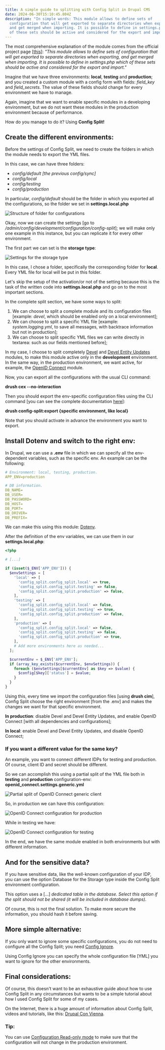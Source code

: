 ```yaml
---
title: A simple guide to splitting with Config Split in Drupal CMS
date: 2024-06-30T15:10:45.804Z
description: "In simple words: This module allows to define sets of
  configuration that will get exported to separate directories when exporting,
  and get merged when importing. It is possible to define in settings.php which
  of these sets should be active and considered for the export and import."
---
```

The most comprehensive explanation of the module comes from the official project page [[this](https://www.drupal.org/project/config_split)]: *"This module allows to define sets of configuration that will get exported to separate directories when exporting, and get merged when importing. It is possible to define in settings.php which of these sets should be active and considered for the export and import."*

Imagine that we have three environments: **local**, **testing** and **production**; and you created a custom module with a config form with fields: *field_key* and *field_secrets*. The value of these fields should change for every environment we have to manage.

Again, imagine that we want to enable specific modules in a developing environment, but we do not want these modules in the production environment because of performance.

How do you manage to do it? Using **Config Split!**

## Create the different environments:

Before the settings of Config Split, we need to create the folders in which the module needs to export the YML files.

In this case, we can have three folders:

* *config/default \[the previous config/sync]*
* *config/local*
* *config/testing*
* *config/production*

In particular, *config/default* should be the folder in which you exported all the configurations, so the folder we set in **settings.local.php**

![Structure of folder for configurations](folder_sync.png "Structure of folder for configurations")

Okay, now we can create the settings [go to */admin/config/development/configuration/config-split*]; we will make only one example in this instance, but you can replicate it for every other environment.

The first part we can set is the **storage type**:

![Settings for the storage type](configutations_settings.png "Settings for the storage type")

In this case, I chose a folder, specifically the corresponding folder for **local**. Every YML file for local will be put in this folder.

Let's skip the setup of the activation/or not of the setting because this is the task of the written code into **settings.local.php** and go on to the most important sections.

In the complete split section, we have some ways to split:

1. We can choose to split a complete module and its configuration files [example: *devel*, which should be enabled only on a local environment];
2. We can choose to split a specific YML file [example: *system.logging.yml*, to save all messages, with backtrace information but not in production];
3. We can choose to split specific YML files we can write directly in textarea: such as our fields mentioned before];

In my case, I choose to split completely [Devel](https://www.drupal.org/project/devel) and [Devel Entity Updates](https://www.drupal.org/project/devel_entity_updates) modules, to make this module active only in the **development** environment. In the same way, in the production environment, we want active, for example, the [OpenID Connect](https://www.drupal.org/project/openid_connect) module.

Now, you can export all the configurations with the usual CLI command:

**drush cex --no-interaction**

Then you should export the env-specific configuration files using the CLI command [you can see the complete documentation [here](https://www.drupal.org/docs/8/modules/configuration-split)]:

**drush config-split:export {specific environment, like local}**

Note that you should activate in advance the environment you want to export.

## Install Dotenv and switch to the right env:

In Drupal, we can use a **.env** file in which we can specify all the env-dependent variables, such as the specific env. An example can be the following: 

```yaml
# Environment: local, testing, production.
APP_ENV=production

# DB information.
DB_NAME=
DB_USER=
DB_PASSWORD=
DB_HOST=
DB_PORT=
DB_DRIVER=
DB_PREFIX=
```

We can make this using this module: [Dotenv](https://www.drupal.org/project/dotenv).

After the definition of the env variables, we can use them in our **settings.local.php**:

```php
<?php

# [...]

if (isset($_ENV['APP_ENV'])) {
  $envSettings = [
    'local' => [
      'config_split.config_split.local' => true,
      'config_split.config_split.testing' => false,
      'config_split.config_split.production' => false,
    ],
    'testing' => [
      'config_split.config_split.local' => false,
      'config_split.config_split.testing' => true,
      'config_split.config_split.production' => false,
    ],
    'production' => [
      'config_split.config_split.local' => false,
      'config_split.config_split.testing' => false,
      'config_split.config_split.production' => true,
    ],
    # Add more environments here as needed...
  ];

  $currentEnv = $_ENV['APP_ENV'];
  if (array_key_exists($currentEnv, $envSettings)) {
    foreach ($envSettings[$currentEnv] as $key => $value) {
      $config[$key]['status'] = $value;
    }
  }
}
```

Using this, every time we import the configuration files [using **drush cim**], Config Split choose the right environment \[from the .env] and makes the changes we want for that specific environment. 

**In production**: disable Devel and Devel Entity Updates, and enable OpenID Connect \[with all dependencies and configurations];

**In local**: enable Devel and Devel Entity Updates, and disable OpenID Connect;

### If you want a different value for the same key?

An example, you want to connect different IDPs for testing and production. Of course, client ID and secret should be different.

So we can accomplish this using a partial split of the YML file both in **testing** and **production** configuration-env: **openid_connect.settings.generic.yml**

![Partial split of OpenID Connect generic client](partial_split-generic.png "Partial split of OpenID Connect generic client")

So, in production we can have this configuration:

![OpenID Connect configuration for production](generic_production.png "OpenID Connect configuration for production")

While in testing we have:

![OpenID Connect configuration for testing](generic_testing.png "OpenID Connect configuration for testing")

In the end, we have the same module enabled in both environments but with different information.

## And for the sensitive data?

If you have sensitive data, like the well-known configuration of your IDP, you can use the option Database for the Storage type inside the Config Split environment configuration.

This option uses a \[...] *dedicated table in the database. Select this option if the split should not be shared (it will be included in database dumps).*

Of course, this is not the final solution. To make more secure the information, you should hash it before saving.

## More simple alternative:

If you only want to ignore some specific configurations, you do not need to configure all the Config Split; you need [Config Ignore](https://www.drupal.org/project/config_ignore). 

Using Config Ignore you can specify the whole configuration file \[YML] you want to ignore for the other environments.

## Final considerations:

Of course, this doesn't want to be an exhaustive guide about how to use Config Split in any circumstances but wants to be a simple tutorial about how I used Config Split for some of my cases.

On the Internet, there is a huge amount of information about Config Split, videos and tutorials, like this: [Drupal Con Vienna](https://events.drupal.org/vienna2017/sessions/advanced-configuration-management-config-split-et-al).

### Tip:

You can use [Configuration Read-only mode](https://www.drupal.org/project/config_readonly) to make sure that the configuration will not change in the production environment.